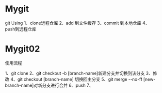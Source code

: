 # Mygit
git Using
1、clone远程仓库
2、add 到文件缓存
3、commit 到本地仓库
4、push到远程仓库

# Mygit02
使用流程

1、git clone
2、git checkout -b [branch-name]新建分支并切换到该分支
3、修改
4、git checkout [branch-name] 切换回主分支
5、git merge --no-ff [new-branch-name]对新分支进行合并
6、push
7、